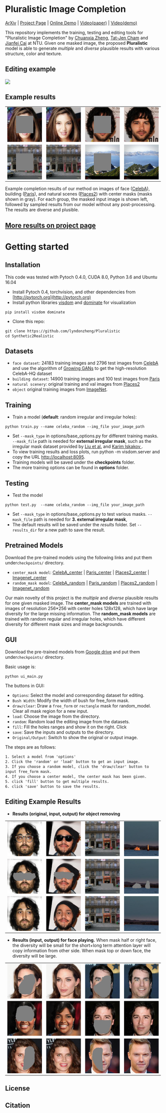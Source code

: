 
# Pluralistic Image Completion
[ArXiv]() | [Project Page](http://www.chuanxiaz.com/publication/pluralistic/) | [Online Demo](http://www.chuanxiaz.com/project/pluralistic/) | [Video(paper)]() | [Video(demo)](https://www.youtube.com/watch?v=9V7rNoLVmSs)
<br>

This repository implements the training, testing and editing tools for "Pluralistic Image Completion" by [Chuanxia Zheng](http://www.chuanxiaz.com), [Tat-Jen Cham](http://www.ntu.edu.sg/home/astjcham/) and [Jianfei Cai](http://www.ntu.edu.sg/home/asjfcai/) at NTU. Given one masked image, the proposed **Pluralistic** model is able to generate *multiple* and *diverse* plausible results with various structure, color and texture.

## Editing example

<img src='images/free_form.gif' align="center">

## Example results

<table>
<tr>
<td><img src='images/mask_celeba_185755.jpg'></td>
<td><img src='images/celeba185755.gif'></td>
<td><img src='images/mask_celeba_184919.jpg'></td>
<td><img src='images/celeba184919.gif'></td>
</tr>

<tr>
<td><img src='images/mask_paris_085.png'></td>
<td><img src='images/paris85.gif'></td>
<td><img src='images/mask_Places_00030002.jpg'></td>
<td><img src='images/place30002.gif'></td>
</tr>

</table>

Example completion results of our method on images of face ([CelebA](http://mmlab.ie.cuhk.edu.hk/projects/CelebA.html)), building ([Paris](https://github.com/pathak22/context-encoder)), and natural scenes ([Places2](http://places2.csail.mit.edu/)) with center masks (masks shown in gray). For each group, the masked input image is shown left, followed by sampled results from our model without any post-processing. The results are diverse and plusible.

## [More results on project page]()

# Getting started
## Installation
This code was tested with Pytoch 0.4.0, CUDA 8.0, Python 3.6 and Ubuntu 16.04

- Install Pytoch 0.4, torchvision, and other dependencies from [http://pytorch.org](http://pytorch.org)
- Install python libraries [visdom](https://github.com/facebookresearch/visdom) and [dominate](https://github.com/Knio/dominate) for visualization

```
pip install visdom dominate
```
- Clone this repo:

```
git clone https://github.com/lyndonzheng/Pluralistic
cd Synthetic2Realistic
```

## Datasets
- ```face dataset```: 24183 training images and  2796 test images from [CelebA](http://mmlab.ie.cuhk.edu.hk/projects/CelebA.html) and use the algorithm of [Growing GANs](https://github.com/tkarras/progressive_growing_of_gans) to get the high-resolution CelebA-HQ dataset
- ```building dataset```: 14900 training images and 100 test images from [Paris](https://github.com/pathak22/context-encoder)
- ```natural scenery```: original training and val images from [Places2](http://places2.csail.mit.edu/)
- ```object``` original training images from [ImageNet](http://www.image-net.org/).

## Training
- Train a model (**default**: random irregular and irregular holes):

```
python train.py --name celeba_random --img_file your_image_path
```
- Set ```--mask_type``` in options/base_options.py for different training masks. ```--mask_file``` path is needed for **external irregular mask**, such as the irregular mask dataset provided by [Liu et al.](http://masc.cs.gmu.edu/wiki/partialconv) and [Karim lskakov ](https://github.com/karfly/qd-imd).
- To view training results and loss plots, run python -m visdom.server and copy the URL [http://localhost:8095](http://localhost:8095).
- Training models will be saved under the **checkpoints** folder.
- The more training options can be found in **options** folder.

## Testing

- Test the model

```
python test.py  --name celeba_random --img_file your_image_path
```
- Set ```--mask_type``` in options/base_options.py to test various masks. ```--mask_file``` path is needed for **3. external irregular mask**,
- The default results will be saved under the *results* folder. Set ```--results_dir``` for a new path to save the result.

## Pretrained Models
Download the pre-trained models using the following links and put them under```checkpoints/``` directory.

- ```center_mask model```: [CelebA_center](https://drive.google.com/open?id=1zQnFkRAtjGCorOd0Mj9tfdApcAPbs6Kw) | [Paris_center](https://drive.google.com/open?id=1s4zmYhJAdkRErivj3OuTPeQ5ECQtq35e) | [Places2_center](https://drive.google.com/open?id=1y8wE8wcIq8EMRzjgOE3Y_Bv4iPLW4RV3) | [Imagenet_center](https://drive.google.com/open?id=1iH60vWygjk2Gc9iyVAva45vz3meSeZPg)
- ```random_mask model```: [CelebA_random](https://drive.google.com/open?id=1nLq-W7eAZErqsvB1Q8h1yQT_l7_kZBXT) | [Paris_random](https://drive.google.com/open?id=1D67Y1AtsMy_opysxtt06D7vZrDUKvDAm) | [Places2_random](https://drive.google.com/open?id=1L4NAHQqyEJ_ANt4SfEP1hdEVdGrteu4L) | [Imagenet_random](https://drive.google.com/open?id=1hS6D4gjOkvEOlAEOAKxCCzjhpCoddU2S)

Our main novelty of this project is the *multiple* and *diverse* plausible results for one given masked image. The **center_mask models** are trained with images of resolution 256*256 with center holes 128x128, which have large diversity for the large missing information. The **random_mask models** are trained with random regular and irregular holes, which have different diversity for different mask sizes and image backgrounds.

## GUI
Download the pre-trained models from [Google drive](https://drive.google.com/open?id=1lPSKKVy99ECpwzpN3EExdeBxhexwjJEh) and put them under```checkpoints/``` directory.

Basic usage is:
```
python ui_main.py
```

The buttons in GUI:
- ```Options```: Select the model and corresponding dataset for editing.
- ```Bush Width```: Modify the width of bush for free_form mask.
- ```draw/clear```: Draw a ```free_form``` or ```rectangle``` mask for random_model. Clear all mask region for a new input.
- ```load```: Choose the image from the directory.
- ```random```: Random load the editing image from the datasets.
- ```fill```: Fill the holes ranges and show it on the right. Click
- ```save```: Save the inputs and outputs to the directory.
- ```Original/Output```: Switch to show the original or output image.

The steps are as follows:
```
1. Select a model from 'options'
2. Click the 'random' or 'load' button to get an input image.
3. If you choose a random model, click the 'draw/clear' button to input free_form mask.
4. If you choose a center model, the center mask has been given.
5. click 'fill' button to get multiple results.
6. click 'save' button to save the results.
```

## Editing Example Results
- **Results (original, input, output) for object removing**

<table>
<tr>
<td><img src='images/removing/original_celeba189756.jpg'></td>
<td><img src='images/removing/original_celeba199782.jpg'></td>
<td><img src='images/removing/original_paris085.png'></td>
<td><img src='images/removing/original_place00013547.jpg'></td>
</tr>

<tr>
<td><img src='images/removing/mask_celeba189756.jpg'></td>
<td><img src='images/removing/mask_celeba199782.jpg'></td>
<td><img src='images/removing/mask_paris085.png'></td>
<td><img src='images/removing/mask_place00013547.jpg'></td>

</tr>


<tr>
<td><img src='images/removing/result_celeba189756.jpg'></td>
<td><img src='images/removing/result_celeba199782.jpg'></td>
<td><img src='images/removing/result_paris085.png'></td>
<td><img src='images/removing/result_place00013547.jpg'></td>
</tr>

</table>

- **Results (input, output) for face playing.** When mask half or right face, the diversity will be small for the short+long term attention layer will copy information from other side. When mask top or down face, the diversity will be large.

<table>
<tr>
<td><img src='images/face_playing/mask_celeba184054.jpg'></td>
<td><img src='images/face_playing/result_celeba184054.gif'></td>
<td><img src='images/face_playing/mask_celeba182927.jpg'></td>
<td><img src='images/face_playing/result_celeba182927.gif'></td>
</tr>

<tr>
<td><img src='images/face_playing/mask_celeba192793.jpg'></td>
<td><img src='images/face_playing/result_celeba192793.gif'></td>
<td><img src='images/face_playing/mask_celeba197462.jpg'></td>
<td><img src='images/face_playing/result_celeba197462.gif'></td>
</tr>

<tr>
<td><img src='images/face_playing/mask_celeba198496.jpg'></td>
<td><img src='images/face_playing/result_celeba198496.jpg'></td>
<td><img src='images/face_playing/mask_celeba190952.jpg'></td>
<td><img src='images/face_playing/result_celeba190952.jpg'></td>
</tr>


</table>

## License

## Citation
